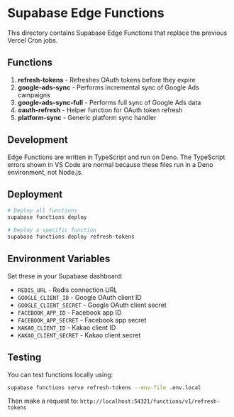 # Supabase Edge Functions

This directory contains Supabase Edge Functions that replace the previous Vercel Cron jobs.

## Functions

1. **refresh-tokens** - Refreshes OAuth tokens before they expire
2. **google-ads-sync** - Performs incremental sync of Google Ads campaigns
3. **google-ads-sync-full** - Performs full sync of Google Ads data
4. **oauth-refresh** - Helper function for OAuth token refresh
5. **platform-sync** - Generic platform sync handler

## Development

Edge Functions are written in TypeScript and run on Deno. The TypeScript errors shown in VS Code are normal because these files run in a Deno environment, not Node.js.

## Deployment

```bash
# Deploy all functions
supabase functions deploy

# Deploy a specific function
supabase functions deploy refresh-tokens
```

## Environment Variables

Set these in your Supabase dashboard:

- `REDIS_URL` - Redis connection URL
- `GOOGLE_CLIENT_ID` - Google OAuth client ID
- `GOOGLE_CLIENT_SECRET` - Google OAuth client secret
- `FACEBOOK_APP_ID` - Facebook app ID
- `FACEBOOK_APP_SECRET` - Facebook app secret
- `KAKAO_CLIENT_ID` - Kakao client ID
- `KAKAO_CLIENT_SECRET` - Kakao client secret

## Testing

You can test functions locally using:

```bash
supabase functions serve refresh-tokens --env-file .env.local
```

Then make a request to: `http://localhost:54321/functions/v1/refresh-tokens`